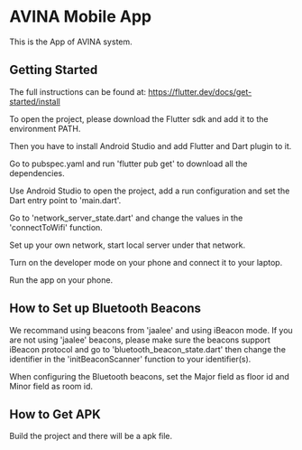 # AVINA Mobile App

This is the App of AVINA system.

## Getting Started
The full instructions can be found at:
https://flutter.dev/docs/get-started/install

To open the project, please download the Flutter sdk and add it to the environment PATH. 

Then you have to install Android Studio and add Flutter and Dart plugin to it.

Go to pubspec.yaml and run 'flutter pub get' to download all the dependencies.

Use Android Studio to open the project, add a run configuration and set the Dart entry point to 'main.dart'.

Go to 'network_server_state.dart' and change the values in the 'connectToWifi' function.

Set up your own network, start local server under that network.

Turn on the developer mode on your phone and connect it to your laptop.

Run the app on your phone.

## How to Set up Bluetooth Beacons
We recommand using beacons from 'jaalee' and using iBeacon mode. If you are not using 'jaalee' beacons, please make sure the beacons support iBeacon protocol and go to 'bluetooth_beacon_state.dart' then change the identifier in the 'initBeaconScanner' function to your identifier(s).

When configuring the Bluetooth beacons, set the Major field as floor id and Minor field as room id.

## How to Get APK
Build the project and there will be a apk file.
